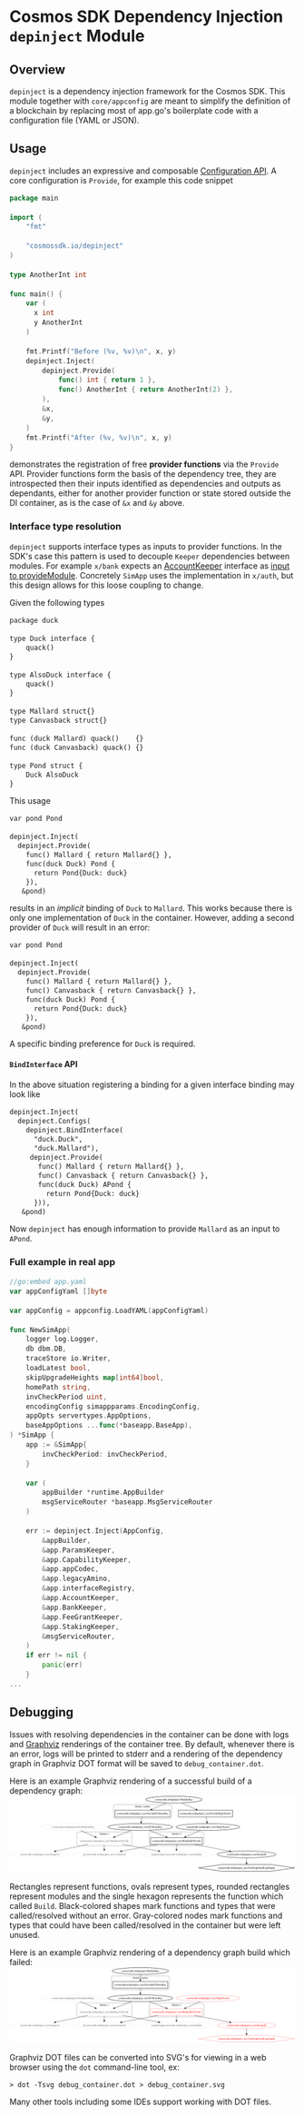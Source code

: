 # Cosmos SDK Dependency Injection `depinject` Module

## Overview

`depinject` is a dependency injection framework for the Cosmos SDK. This module together with `core/appconfig` are meant
to simplify the definition of a blockchain by replacing most of app.go's boilerplate code with a configuration file (YAML or JSON).

## Usage

`depinject` includes an expressive and composable [Configuration API](https://pkg.go.dev/github.com/cosmos/cosmos-sdk/depinject#Config).
A core configuration is `Provide`, for example this code snippet

```go
package main

import (
	"fmt"

	"cosmossdk.io/depinject"
)

type AnotherInt int

func main() {
	var (
	  x int
	  y AnotherInt
	)

	fmt.Printf("Before (%v, %v)\n", x, y)
	depinject.Inject(
		depinject.Provide(
			func() int { return 1 },
			func() AnotherInt { return AnotherInt(2) },
		),
		&x,
		&y,
	)
	fmt.Printf("After (%v, %v)\n", x, y)
}
```

demonstrates the registration of free **provider functions** via the `Provide` API.  Provider functions form the basis of the
dependency tree, they are introspected then their inputs identified as dependencies and outputs as dependants, either for
another provider function or state stored outside the DI container, as is the case of `&x` and `&y` above.

### Interface type resolution

`depinject` supports interface types as inputs to provider functions.  In the SDK's case this pattern is used to decouple
`Keeper` dependencies between modules.  For example `x/bank` expects an [AccountKeeper](https://pkg.go.dev/github.com/cosmos/cosmos-sdk/x/bank/types#AccountKeeper) interface as [input to provideModule](https://github.com/cosmos/cosmos-sdk/blob/de343d458aa68c19630177807d6f0e2e6deaf7a9/x/bank/module.go#L224).
Concretely `SimApp` uses the implementation in `x/auth`, but this design allows for this loose coupling to change.

Given the following types

```golang
package duck

type Duck interface {
	quack()
}

type AlsoDuck interface {
	quack()
}

type Mallard struct{}
type Canvasback struct{}

func (duck Mallard) quack()    {}
func (duck Canvasback) quack() {}

type Pond struct {
	Duck AlsoDuck
}
```

This usage

```golang
var pond Pond

depinject.Inject(
  depinject.Provide(
    func() Mallard { return Mallard{} },
    func(duck Duck) Pond {
      return Pond{Duck: duck}
    }),
   &pond)
```

results in an *implicit* binding of `Duck` to `Mallard`.  This works because there is only one implementation of `Duck`
in the container.  However, adding a second provider of `Duck` will result in an error:

```golang
var pond Pond

depinject.Inject(
  depinject.Provide(
    func() Mallard { return Mallard{} },
    func() Canvasback { return Canvasback{} },
    func(duck Duck) Pond {
      return Pond{Duck: duck}
    }),
   &pond)
```

A specific binding preference for `Duck` is required.

#### `BindInterface` API

In the above situation registering a binding for a given interface binding may look like

```golang
depinject.Inject(
  depinject.Configs(
    depinject.BindInterface(
      "duck.Duck",
      "duck.Mallard"),
     depinject.Provide(
       func() Mallard { return Mallard{} },
       func() Canvasback { return Canvasback{} },
       func(duck Duck) APond {
         return Pond{Duck: duck}
      })),
   &pond)
```

Now `depinject` has enough information to provide `Mallard` as an input to `APond`. 

### Full example in real app

```go
//go:embed app.yaml
var appConfigYaml []byte

var appConfig = appconfig.LoadYAML(appConfigYaml)

func NewSimApp(
	logger log.Logger,
	db dbm.DB,
	traceStore io.Writer,
	loadLatest bool,
	skipUpgradeHeights map[int64]bool,
	homePath string,
	invCheckPeriod uint,
	encodingConfig simappparams.EncodingConfig,
	appOpts servertypes.AppOptions,
	baseAppOptions ...func(*baseapp.BaseApp),
) *SimApp {
	app := &SimApp{
		invCheckPeriod: invCheckPeriod,
	}

	var (
		appBuilder *runtime.AppBuilder
		msgServiceRouter *baseapp.MsgServiceRouter
	)

	err := depinject.Inject(AppConfig,
		&appBuilder,
		&app.ParamsKeeper,
		&app.CapabilityKeeper,
		&app.appCodec,
		&app.legacyAmino,
		&app.interfaceRegistry,
		&app.AccountKeeper,
		&app.BankKeeper,
		&app.FeeGrantKeeper,
		&app.StakingKeeper,
		&msgServiceRouter,
	)
	if err != nil {
		panic(err)
	}
...
```

## Debugging

Issues with resolving dependencies in the container can be done with logs
and [Graphviz](https://graphviz.org) renderings of the container tree. By default, whenever there is an error, logs will
be printed to stderr and a rendering of the dependency graph in Graphviz DOT format will be saved to
`debug_container.dot`.

Here is an example Graphviz rendering of a successful build of a dependency graph:
![Graphviz Example](./testdata/example.svg)

Rectangles represent functions, ovals represent types, rounded rectangles represent modules and the single hexagon
represents the function which called `Build`. Black-colored shapes mark functions and types that were called/resolved
without an error. Gray-colored nodes mark functions and types that could have been called/resolved in the container but
were left unused.

Here is an example Graphviz rendering of a dependency graph build which failed:
![Graphviz Error Example](./testdata/example_error.svg)

Graphviz DOT files can be converted into SVG's for viewing in a web browser using the `dot` command-line tool, ex:
```
> dot -Tsvg debug_container.dot > debug_container.svg
```

Many other tools including some IDEs support working with DOT files.